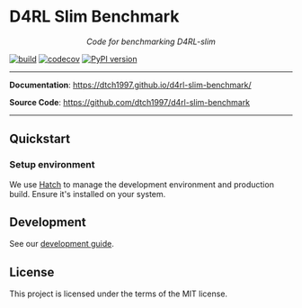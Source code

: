 # D4RL Slim Benchmark

<p align="center">
    <em>Code for benchmarking D4RL-slim</em>
</p>

[![build](https://github.com/dtch1997/d4rl-slim-benchmark/workflows/Build/badge.svg)](https://github.com/dtch1997/d4rl-slim-benchmark/actions)
[![codecov](https://codecov.io/gh/dtch1997/d4rl-slim-benchmark/branch/master/graph/badge.svg)](https://codecov.io/gh/dtch1997/d4rl-slim-benchmark)
[![PyPI version](https://badge.fury.io/py/d4rl-slim-benchmark.svg)](https://badge.fury.io/py/d4rl-slim-benchmark)

---

**Documentation**: <a href="https://dtch1997.github.io/d4rl-slim-benchmark/" target="_blank">https://dtch1997.github.io/d4rl-slim-benchmark/</a>

**Source Code**: <a href="https://github.com/dtch1997/d4rl-slim-benchmark" target="_blank">https://github.com/dtch1997/d4rl-slim-benchmark</a>

---

## Quickstart

### Setup environment

We use [Hatch](https://hatch.pypa.io/latest/install/) to manage the development environment and production build. Ensure it's installed on your system.

## Development

See our [development guide](docs/development.md). 

## License

This project is licensed under the terms of the MIT license.
